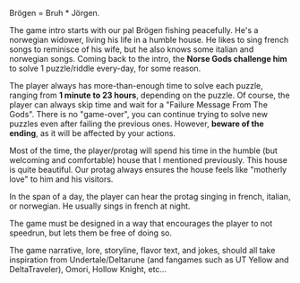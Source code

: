 Brögen = Bruh * Jörgen.

The game intro starts with our pal Brögen fishing peacefully. He's a norwegian widower, living his life in a humble house. He likes to sing french songs to reminisce of his wife, but he also knows some italian and norwegian songs. Coming back to the intro, the **Norse Gods challenge him** to solve 1 puzzle/riddle every-day, for some reason.

The player always has more-than-enough time to solve each puzzle, ranging from **1 minute to 23 hours**, depending on the puzzle. Of course, the player can always skip time and wait for a "Failure Message From The Gods". There is no "game-over", you can continue trying to solve new puzzles even after failing the previous ones. However, **beware of the ending**, as it will be affected by your actions.

Most of the time, the player/protag will spend his time in the humble (but welcoming and comfortable) house that I mentioned previously. This house is quite beautiful. Our protag always ensures the house feels like "motherly love" to him and his visitors.

In the span of a day, the player can hear the protag singing in french, italian, or norwegian. He usually sings in french at night.

The game must be designed in a way that encourages the player to not speedrun, but lets them be free of doing so.

The game narrative, lore, storyline, flavor text, and jokes, should all take inspiration from Undertale/Deltarune (and fangames such as UT Yellow and DeltaTraveler), Omori, Hollow Knight, etc...
